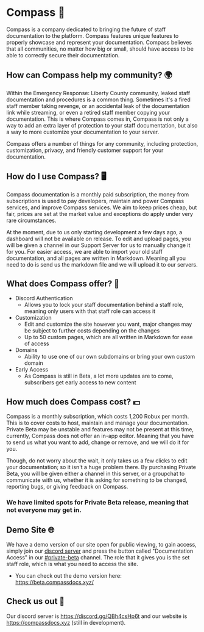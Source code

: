 # Compass 🧭
Compass is a company dedicated to bringing the future of staff documentation to the platform. Compass features unique features to properly showcase and represent your documentation. Compass believes that all communities, no matter how big or small, should have access to be able to correctly secure their documentation.

## How can Compass help my community? 🌍
Within the Emergency Response: Liberty County community, leaked staff documentation and procedures is a common thing. Sometimes it's a fired staff member taking revenge, or an accidental leak of the documentation link while streaming, or even a retired staff member copying your documentation. This is where Compass comes in, Compass is not only a way to add an extra layer of protection to your staff documentation, but also a way to more customize your documentation to your server.

Compass offers a number of things for any community, including protection, customization, privacy, and friendly customer support for your documentation.

## How do I use Compass? 🖥️
Compass documentation is a monthly paid subscription, the money from subscriptions is used to pay developers, maintain and power Compass services, and improve Compass services. We aim to keep prices cheap, but fair, prices are set at the market value and exceptions do apply under very rare circumstances.

At the moment, due to us only starting development a few days ago, a dashboard will not be available on release. To edit and upload pages, you will be given a channel in our Support Server for us to manually change it for you. For easier access, we are able to import your old staff documentation, and all pages are written in Markdown. Meaning all you need to do is send us the markdown file and we will upload it to our servers.

## What does Compass offer? 💼
- Discord Authentication
  - Allows you to lock your staff documentation behind a staff role, meaning only users with that staff role can access it
- Customization
  - Edit and customize the site however you want, major changes may be subject to further costs depending on the changes
  - Up to 50 custom pages, which are all written in Markdown for ease of access
- Domains
  - Ability to use one of our own subdomains or bring your own custom domain
- Early Access
  - As Compass is still in Beta, a lot more updates are to come, subscribers get early access to new content
 
## How much does Compass cost? 💵
Compass is a monthly subscription, which costs 1,200 Robux per month. This is to cover costs to host, maintain and manage your documentation. Private Beta may be unstable and features may not be present at this time, currently, Compass does not offer an in-app editor. Meaning that you have to send us what you want to add, change or remove, and we will do it for you.

Though, do not worry about the wait, it only takes us a few clicks to edit your documentation; so it isn't a huge problem there. By purchasing Private Beta, you will be given either a channel in this server, or a groupchat to communicate with us, whether it is asking for something to be changed, reporting bugs, or giving feedback on Compass.

### We have limited spots for Private Beta release, meaning that not everyone may get in.

## Demo Site 🌐
We have a demo version of our site open for public viewing, to gain access, simply join our [discord server](https://discord.gg/QBh4csHp6t) and press the button called "Documentation Access" in our [#private-beta](https://discord.com/channels/1125242636454871042/1126385026108497952) channel. The role that it gives you is the set staff role, which is what you need to access the site.
- You can check out the demo version here:
  https://beta.compassdocs.xyz/

## Check us out 🤙
Our discord server is https://discord.gg/QBh4csHp6t and our website is https://compassdocs.xyz (still in development).

